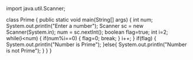  





 





import java.util.Scanner;

class Prime
{
   public static void main(String[] args)
   {
         int num;
         System.out.println("Enter a number");
         Scanner sc = new Scanner(System.in);
         num = sc.nextInt();
         boolean flag=true;
         int i=2;
         while(i<num)
         {
            if(num%i==0)
            {
               flag=0;
               break;
            }
            i++;
         }
         if(flag)
         {
               System.out.println("Number is Prime");
         }else{
                System.out.println("Number is not Prime");
         }
   }
}


